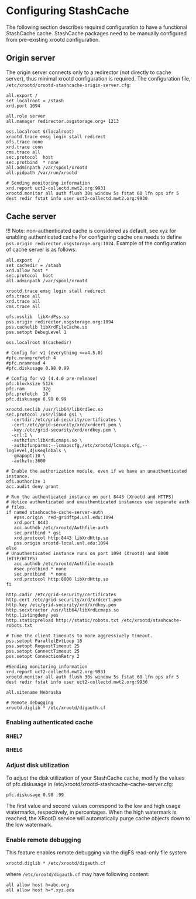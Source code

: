 # Configuring StashCache

The following section describes required configuration to have a functional StashCache cache. StashCache packages need to be manually configured from pre-existing xrootd configuration.

## Origin server
The origin server connects only to a redirector (not directly to cache server), thus minimal xrootd configuration is required. The configuration file, `/etc/xrootd/xrootd-stashcache-origin-server.cfg`:
```
all.export /
set localroot = /stash
xrd.port 1094

all.role server
all.manager redirector.osgstorage.org+ 1213

oss.localroot $(localroot)
xrootd.trace emsg login stall redirect
ofs.trace none
xrd.trace conn
cms.trace all
sec.protocol  host
sec.protbind  * none
all.adminpath /var/spool/xrootd
all.pidpath /var/run/xrootd

# Sending monitoring information
xrd.report uct2-collectd.mwt2.org:9931
xrootd.monitor all auth flush 30s window 5s fstat 60 lfn ops xfr 5 dest redir fstat info user uct2-collectd.mwt2.org:9930
```

## Cache server
!!! Note: non-authenticated cache is considered as default, see xyz for enabling authenticated cache
For configuring cache one needs to define `pss.origin redirector.osgstorage.org:1024`. Example of the configuration of cache server is as follows:
```
all.export  /
set cachedir = /stash
xrd.allow host *
sec.protocol  host
all.adminpath /var/spool/xrootd

xrootd.trace emsg login stall redirect
ofs.trace all
xrd.trace all
cms.trace all

ofs.osslib  libXrdPss.so
pss.origin redirector.osgstorage.org:1094
pss.cachelib libXrdFileCache.so
pss.setopt DebugLevel 1

oss.localroot $(cachedir)

# Config for v1 (everything <=v4.5.0)
#pfc.nramprefetch 4
#pfc.nramread 4
#pfc.diskusage 0.98 0.99

# Config for v2 (4.4.0 pre-release)
pfc.blocksize 512k
pfc.ram       32g
pfc.prefetch  10
pfc.diskusage 0.98 0.99

xrootd.seclib /usr/lib64/libXrdSec.so
sec.protocol /usr/lib64 gsi \
  -certdir:/etc/grid-security/certificates \
  -cert:/etc/grid-security/xrd/xrdcert.pem \
  -key:/etc/grid-security/xrd/xrdkey.pem \
  -crl:1 \
  -authzfun:libXrdLcmaps.so \
  -authzfunparms:--lcmapscfg,/etc/xrootd/lcmaps.cfg,--loglevel,4|useglobals \
  -gmapopt:10 \
  -authzto:3600

# Enable the authorization module, even if we have an unauthenticated instance.
ofs.authorize 1
acc.audit deny grant

# Run the authenticated instance on port 8443 (Xrootd and HTTPS)
# Notice authenticated and unauthenticated instances use separate auth
# files.
if named stashcache-cache-server-auth
   #pss.origin  red-gridftp4.unl.edu:1094
   xrd.port 8443
   acc.authdb /etc/xrootd/Authfile-auth
   sec.protbind * gsi
   xrd.protocol http:8443 libXrdHttp.so
   pss.origin xrootd-local.unl.edu:1094
else
# Unauthenticated instance runs on port 1094 (Xrootd) and 8000 (HTTP/HTTPS)
   acc.authdb /etc/xrootd/Authfile-noauth
   #sec.protbind * none
   sec.protbind  * none
   xrd.protocol http:8000 libXrdHttp.so
fi

http.cadir /etc/grid-security/certificates
http.cert /etc/grid-security/xrd/xrdcert.pem
http.key /etc/grid-security/xrd/xrdkey.pem
http.secxtractor /usr/lib64/libXrdLcmaps.so
http.listingdeny yes
http.staticpreload http://static/robots.txt /etc/xrootd/stashcache-robots.txt

# Tune the client timeouts to more aggressively timeout.
pss.setopt ParallelEvtLoop 10
pss.setopt RequestTimeout 25
pss.setopt ConnectTimeout 25
pss.setopt ConnectionRetry 2

#Sending monitoring information
xrd.report uct2-collectd.mwt2.org:9931
xrootd.monitor all auth flush 30s window 5s fstat 60 lfn ops xfr 5 dest redir fstat info user uct2-collectd.mwt2.org:9930

all.sitename Nebraska

# Remote debugging
xrootd.diglib * /etc/xrootd/digauth.cf
```

### Enabling authenticated cache
#### RHEL7

#### RHEL6

### Adjust disk utilization
To adjust the disk utilization of your StashCache cache, modify the values of pfc.diskusage in /etc/xrootd/xrootd-stashcache-cache-server.cfg:
```
pfc.diskusage 0.98 .99
```
The first value and second values correspond to the low and high usage watermarks, respectively, in percentages. When the high watermark is reached, the XRootD service will automatically purge cache objects down to the low watermark.

### Enable remote debugging
This feature enables remote debugging via the digFS read-only file system
```
xrootd.diglib * /etc/xrootd/digauth.cf
```
where `/etc/xrootd/digauth.cf` may have following content:
```
all allow host h=abc.org
all allow host h=*.xyz.edu
```
